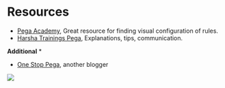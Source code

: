 # Resources

- [Pega Academy](https://academy.pega.com/), Great resource for finding visual configuration of rules.
- [Harsha Trainings Pega](https://www.youtube.com/c/HarshaTrainingsacademy), Explanations, tips, communication.

**Additional** *
- [One Stop Pega](https://onestoppega.com/), another blogger

<img src="https://images.g2crowd.com/uploads/product/image/social_landscape/social_landscape_025e4974139a3455132150b9ebc77ac5/pega-platform.jpg" />
